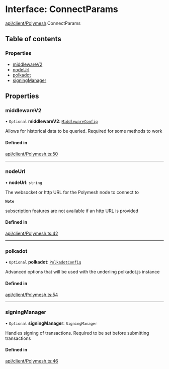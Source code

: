 # Interface: ConnectParams

[api/client/Polymesh](../wiki/api.client.Polymesh).ConnectParams

## Table of contents

### Properties

- [middlewareV2](../wiki/api.client.Polymesh.ConnectParams#middlewarev2)
- [nodeUrl](../wiki/api.client.Polymesh.ConnectParams#nodeurl)
- [polkadot](../wiki/api.client.Polymesh.ConnectParams#polkadot)
- [signingManager](../wiki/api.client.Polymesh.ConnectParams#signingmanager)

## Properties

### middlewareV2

• `Optional` **middlewareV2**: [`MiddlewareConfig`](../wiki/api.client.types.MiddlewareConfig)

Allows for historical data to be queried. Required for some methods to work

#### Defined in

[api/client/Polymesh.ts:50](https://github.com/PolymeshAssociation/polymesh-sdk/blob/fe2e6dd1/src/api/client/Polymesh.ts#L50)

___

### nodeUrl

• **nodeUrl**: `string`

The websocket or http URL for the Polymesh node to connect to

**`Note`**

subscription features are not available if an http URL is provided

#### Defined in

[api/client/Polymesh.ts:42](https://github.com/PolymeshAssociation/polymesh-sdk/blob/fe2e6dd1/src/api/client/Polymesh.ts#L42)

___

### polkadot

• `Optional` **polkadot**: [`PolkadotConfig`](../wiki/api.client.types.PolkadotConfig)

Advanced options that will be used with the underling polkadot.js instance

#### Defined in

[api/client/Polymesh.ts:54](https://github.com/PolymeshAssociation/polymesh-sdk/blob/fe2e6dd1/src/api/client/Polymesh.ts#L54)

___

### signingManager

• `Optional` **signingManager**: `SigningManager`

Handles signing of transactions. Required to be set before submitting transactions

#### Defined in

[api/client/Polymesh.ts:46](https://github.com/PolymeshAssociation/polymesh-sdk/blob/fe2e6dd1/src/api/client/Polymesh.ts#L46)
